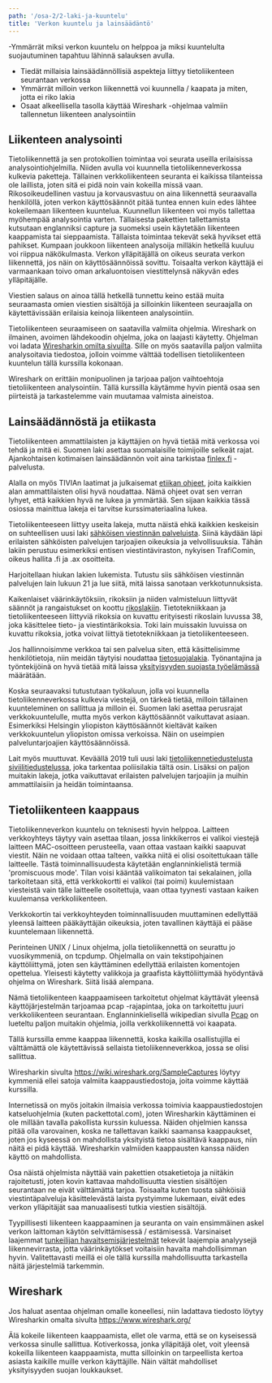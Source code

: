 ```yaml
---
path: '/osa-2/2-laki-ja-kuuntelu'
title: 'Verkon kuuntelu ja lainsäädäntö'
---
```


<text-box variant='learningObjectives' name='Oppimistavoitteet'>

-Ymmärrät miksi verkon kuuntelu on helppoa ja miksi kuuntelulta suojautuminen tapahtuu lähinnä salauksen avulla.
- Tiedät millaisia lainsäädännöllisiä aspekteja liittyy tietoliikenteen seurantaan verkossa
- Ymmärrät milloin verkon liikennettä voi kuunnella / kaapata ja miten, jotta ei riko lakia
- Osaat alkeellisella tasolla käyttää Wireshark -ohjelmaa valmiin tallennetun liikenteen analysointiin

</text-box>

## Liikenteen analysointi

Tietoliikennettä ja sen protokollien toimintaa voi seurata useilla erilaisissa analysointiohjelmilla. Niiden avulla voi kuunnella tietoliikenneverkossa kulkevia paketteja. Tällainen verkkoliikenteen seuranta ei kaikissa tilanteissa ole laillista, joten sitä ei pidä noin vain kokeilla missä vaan. Rikosoikeudellinen vastuu ja korvausvastuu on aina liikennettä seuraavalla henkilöllä, joten verkon käyttösäännöt pitää tuntea ennen kuin edes lähtee kokeilemaan liikenteen kuuntelua. Kuunnellun liikenteen voi myös tallettaa myöhempää analysointia varten. Tällaisesta pakettien tallettamista kutsutaan englanniksi capture ja suomeksi usein käytetään liikenteen kaappamista tai sieppaamista. Tällaista toimintaa tekevät sekä hyvikset että pahikset. Kumpaan joukkoon liikenteen analysoija milläkin hetkellä kuuluu voi riippua näkökulmasta. Verkon ylläpitäjällä on oikeus seurata verkon liikennettä, jos näin on käyttösäännöissä sovittu. Toisaalta verkon käyttäjä ei varmaankaan toivo oman arkaluontoisen viestittelynsä näkyvän edes ylläpitäjälle.

Viestien salaus on ainoa tällä hetkellä tunnettu keino estää muita seuraamasta omien viestien sisältöjä ja silloinkin liikenteen seuraajalla on käytettävissään erilaisia keinoja liikenteen analysointiin.

Tietoliikenteen seuraamiseen on saatavilla valmiita ohjelmia. Wireshark on ilmainen, avoimen lähdekoodin ohjelma, joka on laajasti käytetty. Ohjelman voi ladata [Wiresharkin omilta sivuilta](https://www.wireshark.org/). Sille on myös saatavilla paljon valmiita analysoitavia tiedostoa, jolloin voimme välttää todellisen tietoliikenteen kuuntelun tällä kurssilla kokonaan.

Wireshark on erittäin monipuolinen ja tarjoaa paljon vaihtoehtoja tietoliikenteen analysointiin. Tällä kurssilla käytämme hyvin pientä osaa sen piirteistä ja tarkastelemme vain muutamaa valmista aineistoa.


## Lainsäädännöstä ja etiikasta

Tietoliikenteen ammattilaisten ja käyttäjien on hyvä tietää mitä verkossa voi tehdä ja mitä ei. Suomen laki asettaa suomalaisille toimijoille selkeät rajat. Ajankohtaisen kotimaisen lainsäädännön voit aina tarkistaa [finlex.fi](https://finlex.fi) -palvelusta.

Alalla on myös TIVIAn laatimat ja julkaisemat [etiikan ohjeet](https://tivia.fi/toimiala/etiikan-ohjeet/), joita kaikkien alan ammattilaisten olisi hyvä noudattaa. Nämä ohjeet ovat sen verran lyhyet, että kaikkien hyvä ne lukea ja ymmärtää. Sen sijaan kaikkia tässä osiossa mainittua lakeja ei tarvitse kurssimateriaalina lukea.

Tietoliikenteeseen liittyy useita lakeja, mutta näistä ehkä kaikkien keskeisin on suhteellisen uusi laki [sähköisen viestinnän palveluista]( https://www.finlex.fi/fi/laki/ajantasa/2014/20140917).  Siinä käydään läpi erilaisten sähköisten palvelujen tarjoajien oikeuksia ja velvollisuuksia. Tähän lakiin perustuu esimerkiksi entisen viestintäviraston, nykyisen TrafiComin, oikeus hallita .fi ja .ax osoitteita.

Harjoitellaan hiukan lakien lukemista. Tutustu siis sähköisen viestinnän palvelujen lain lukuun 21 ja lue siitä, mitä laissa sanotaan verkkotunnuksista.

<quiz id="a5c757b9-8403-4b31-b773-db24b9cd7b10"></quiz>


Kaikenlaiset väärinkäytöksiin, rikoksiin ja niiden valmisteluun liittyvät säännöt ja rangaistukset on koottu [rikoslakiin](https://www.finlex.fi/fi/laki/ajantasa/1889/18890039001). Tietotekniikkaan ja tietoliikenteeseen liittyviä rikoksia on kuvattu erityisesti rikoslain luvussa 38, joka käsittelee tieto- ja viestintärikoksia. Toki lain muissakin luvuissa on kuvattu rikoksia, jotka voivat liittyä tietotekniikkaan ja tietoliikenteeseen.

<quiz id="b0b05e15-8cb3-4de1-bd7b-e990d5fe766a"></quiz>



Jos hallinnoisimme verkkoa tai sen palvelua siten, että käsittelisimme henkilötietoja, niin meidän täytyisi noudattaa [tietosuojalakia]( https://www.finlex.fi/fi/laki/ajantasa/2018/20181050). Työnantajina ja työntekijöinä on hyvä tietää mitä laissa [yksityisyyden suojasta työelämässä](https://www.finlex.fi/fi/laki/ajantasa/2004/20040759) määrätään.

Koska seuraavaksi tutustutaan työkaluun, jolla voi kuunnella tietoliikenneverkossa kulkevia viestejä, on tärkeä tietää, milloin tällainen kuunteleminen on sallittua ja milloin ei. Suomen laki asettaa perusrajat verkkokuuntelulle, mutta myös verkon käyttösäännöt vaikuttavat asiaan. Esimerkiksi Helsingin yliopiston käyttösäännöt kieltävät kaiken verkkokuuntelun yliopiston omissa verkoissa. Näin on useimpien palveluntarjoajien käyttösäännöissä.

Lait myös muuttuvat. Keväällä 2019 tuli uusi laki  [tietoliikennetiedustelusta siviilitiedustelussa](https://www.finlex.fi/fi/laki/alkup/2019/20190582), joka tarkentaa poliisilakia tältä osin. Lisäksi on paljon muitakin lakeja, jotka vaikuttavat erilaisten palvelujen tarjoajiin ja muihin ammattilaisiin ja heidän toimintaansa.

## Tietoliikenteen kaappaus

Tietoliikenneverkon kuuntelu on teknisesti hyvin helppoa. Laitteen verkkoyhteys täytyy vain asettaa tilaan, jossa linkkikerros ei valikoi viestejä laitteen MAC-osoitteen perusteella, vaan ottaa vastaan kaikki saapuvat viestit. Näin ne voidaan ottaa talteen, vaikka niitä ei olisi osoitettukaan tälle laitteelle. Tästä toiminnallisuudesta käytetään englanninkielistä termiä 'promiscuous mode'. Tilan voisi kääntää valikoimaton tai sekalainen, jolla tarkoitetaan sitä, että verkkokortti ei valikoi (tai poimi) kuulemistaan viesteistä vain tälle laitteelle osoitettuja, vaan ottaa tyynesti vastaan kaiken kuulemansa verkkoliikenteen.

Verkkokortin tai verkkoyhteyden toiminnallisuuden muuttaminen edellyttää yleensä laitteen pääkäyttäjän oikeuksia, joten tavallinen käyttäjä ei pääse kuuntelemaan liikennettä.

Perinteinen UNIX / Linux ohjelma, jolla tietoliikennettä on seurattu jo vuosikymmeniä, on tcpdump. Ohjelmalla on vain tekstipohjainen käyttöliittymä, joten sen käyttäminen edellyttää erilaisten komentojen opettelua. Yleisesti käytetty valikkoja ja graafista käyttöliittymää hyödyntävä ohjelma on Wireshark. Siitä lisää alempana.

Nämä tietoliikenteen kaappaamiseen tarkoitetut ohjelmat käyttävät yleensä käyttöjärjestelmän tarjoamaa pcap -rajapintaa, joka on tarkoitettu juuri verkkoliikenteen seurantaan. Englanninkielisellä wikipedian sivulla [Pcap](https://en.wikipedia.org/wiki/Pcap) on lueteltu paljon muitakin ohjelmia, joilla verkkoliikennettä voi kaapata.

Tällä kurssilla emme kaappaa liikennettä, koska kaikilla osallistujilla ei välttämättä ole käytettävissä sellaista tietoliikenneverkkoa, jossa se olisi sallittua.

Wiresharkin sivulta https://wiki.wireshark.org/SampleCaptures löytyy kymmeniä ellei satoja valmiita kaappaustiedostoja, joita voimme käyttää kurssilla.

Internetissä on myös joitakin ilmaisia verkossa toimivia kaappaustiedostojen katseluohjelmia  (kuten packettotal.com), joten Wiresharkin käyttäminen ei ole millään tavalla pakollista kurssin kuluessa.  Näiden ohjelmien kanssa pitää olla varovainen, koska ne tallettavan kaikki saamansa kaappaukset, joten jos kyseessä on mahdollista yksityistä tietoa sisältävä kaappaus, niin näitä ei pidä käyttää. Wiresharkin valmiiden kaappausten kanssa näiden käyttö on mahdollista.

Osa näistä ohjelmista näyttää vain pakettien otsaketietoja ja niitäkin rajoitetusti, joten kovin kattavaa mahdollisuutta viestien sisältöjen seurantaan ne eivät välttämättä tarjoa. Toisaalta kuten tuosta sähköisiä viestintäpalveluja käsittelevästä laista pystyimme lukemaan, eivät edes verkon ylläpitäjät saa manuaalisesti tutkia viestien sisältöjä.

Tyypillisesti liikenteen kaappaaminen ja seuranta on vain ensimmäinen askel verkon laittoman käytön selvittämisessä / estämisessä. Varsinaiset laajemmat [tunkeilijan havaitsemisjärjestelmät](https://fi.wikipedia.org/wiki/Tunkeilijan_havaitsemisj%C3%A4rjestelm%C3%A4) tekevät laajempia analyysejä liikennevirrasta, jotta väärinkäytökset voitaisiin havaita mahdollisimman hyvin. Valitettavasti meillä ei ole tällä kurssilla mahdollisuutta tarkastella näitä järjestelmiä tarkemmin.


## Wireshark

Jos haluat asentaa ohjelman omalle koneellesi, niin ladattava tiedosto löytyy Wiresharkin omalta sivulta https://www.wireshark.org/

Älä kokeile liikenteen kaappaamista, ellet ole varma, että se on kyseisessä verkossa sinulle sallittua. Kotiverkossa, jonka ylläpitäjä olet, voit yleensä kokeilla liikenteen kaappaamista, mutta silloinkin on tarpeellista kertoa asiasta kaikille muille verkon käyttäjille.
Näin vältät mahdolliset yksityisyyden suojan loukkaukset.
